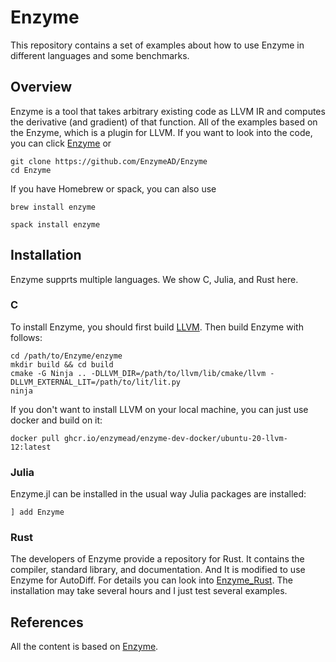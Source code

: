 # Enzyme
This repository contains a set of examples about how to use Enzyme in different languages and some benchmarks.

## Overview
Enzyme is a tool that takes arbitrary existing code as LLVM IR and computes the derivative (and gradient) of that function.
All of the examples based on the Enzyme, which is a plugin for LLVM. If you want to look into the code, you can click [Enzyme](https://github.com/EnzymeAD/Enzyme) or 
```shell
git clone https://github.com/EnzymeAD/Enzyme
cd Enzyme
```
If you have Homebrew or spack, you can also use
```shell
brew install enzyme
```
```shell
spack install enzyme
```

## Installation
Enzyme supprts multiple languages. We show C, Julia, and Rust here.

### C
To install Enzyme, you should first build [LLVM](https://llvm.org/docs/GettingStarted.html). Then build Enzyme with follows:
```shell
cd /path/to/Enzyme/enzyme
mkdir build && cd build
cmake -G Ninja .. -DLLVM_DIR=/path/to/llvm/lib/cmake/llvm -DLLVM_EXTERNAL_LIT=/path/to/lit/lit.py
ninja
```
If you don't want to install LLVM on your local machine, you can just use docker and build on it:
```shell
docker pull ghcr.io/enzymead/enzyme-dev-docker/ubuntu-20-llvm-12:latest
```
### Julia
Enzyme.jl can be installed in the usual way Julia packages are installed:
```shell
] add Enzyme
```
### Rust
The developers of Enzyme provide a repository for Rust. It contains the compiler, standard library, and documentation. And It is modified to use Enzyme for AutoDiff. For details you can look into [Enzyme_Rust](https://github.com/EnzymeAD/rust). The installation may take several hours and I just test several examples.

## References
All the content is based on [Enzyme](enzyme.mit.edu).
